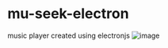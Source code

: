 # mu-seek-electron
music player created using electronjs
![image](https://github.com/user-attachments/assets/dfb42a01-fef3-4d67-b143-4c28a88c88e3)
